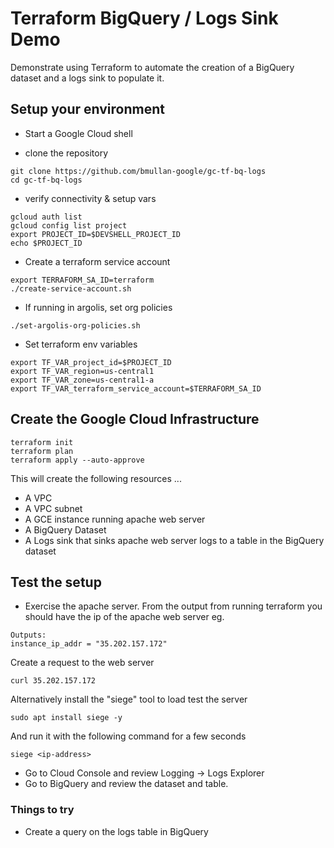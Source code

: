 # Terraform BigQuery / Logs Sink Demo
Demonstrate using Terraform to automate the creation of a BigQuery dataset and a logs sink to populate it.

## Setup your environment
- Start a Google Cloud shell

- clone the repository

```
git clone https://github.com/bmullan-google/gc-tf-bq-logs
cd gc-tf-bq-logs
```


- verify connectivity & setup vars

```
gcloud auth list
gcloud config list project
export PROJECT_ID=$DEVSHELL_PROJECT_ID
echo $PROJECT_ID
```

- Create a terraform service account

```
export TERRAFORM_SA_ID=terraform
./create-service-account.sh
```

- If running in argolis, set org policies

```
./set-argolis-org-policies.sh
```

- Set terraform env variables

```
export TF_VAR_project_id=$PROJECT_ID
export TF_VAR_region=us-central1
export TF_VAR_zone=us-central1-a
export TF_VAR_terraform_service_account=$TERRAFORM_SA_ID
```

## Create the Google Cloud Infrastructure

```
terraform init
terraform plan
terraform apply --auto-approve
```

This will create the following resources ...
- A VPC
- A VPC subnet
- A GCE instance running apache web server
- A BigQuery Dataset
- A Logs sink that sinks apache web server logs to a table in the BigQuery dataset

## Test the setup

- Exercise the apache server. From the output from running terraform you should have the ip of the apache web server eg. 

```
Outputs:
instance_ip_addr = "35.202.157.172"
```

Create a request to the web server

```
curl 35.202.157.172
```

Alternatively install the "siege" tool to load test the server

```
sudo apt install siege -y
```

And run it with the following command for a few seconds

```
siege <ip-address>
```

- Go to Cloud Console and review Logging -> Logs Explorer
- Go to BigQuery and review the dataset and table.

### Things to try
- Create a query on the logs table in BigQuery
